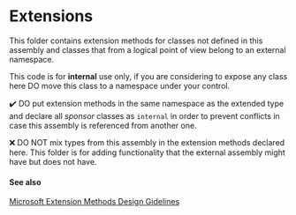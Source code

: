 # Extensions

This folder contains extension methods for classes not defined in this assembly
and classes that from a logical point of view belong to an external namespace.

This code is for **internal** use only, if you are considering to expose any
class here DO move this class to a namespace under your control.

✔️ DO put extension methods in the same namespace as the extended type and
declare all *sponsor* classes as `internal` in order to prevent conflicts in
case this assembly is referenced from another one.

❌ DO NOT mix types from this assembly in the extension methods declared here.
This folder is for adding functionality that the external assembly might have
but does not have.

#### See also
[Microsoft Extension Methods Design Gidelines](https://docs.microsoft.com/en-us/dotnet/standard/design-guidelines/extension-methods)
